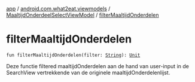 [app](../../index.md) / [android.com.what2eat.viewmodels](../index.md) / [MaaltijdOnderdeelSelectViewModel](index.md) / [filterMaaltijdOnderdelen](./filter-maaltijd-onderdelen.md)

# filterMaaltijdOnderdelen

`fun filterMaaltijdOnderdelen(filter: `[`String`](https://kotlinlang.org/api/latest/jvm/stdlib/kotlin/-string/index.html)`): `[`Unit`](https://kotlinlang.org/api/latest/jvm/stdlib/kotlin/-unit/index.html)

Deze functie filtered maaltijdOnderdelen aan de hand van user-input in de SearchView vertrekkende
van de originele maaltijdOnderdelenlijst.

